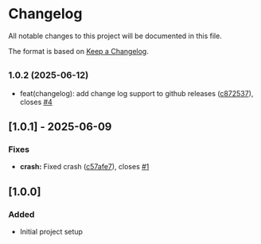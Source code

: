 # Changelog

All notable changes to this project will be documented in this file.

The format is based on [Keep a Changelog](https://keepachangelog.com/en/1.0.0/).

## <small>1.0.2 (2025-06-12)</small>

- feat(changelog): add change log support to github releases ([c872537](https://github.com/mx-bernhard/bitwig-controller-extensions/commit/c872537)), closes [#4](https://github.com/mx-bernhard/bitwig-controller-extensions/issues/4)

## [1.0.1] - 2025-06-09

### Fixes

- **crash:** Fixed crash ([c57afe7](https://github.com/mx-bernhard/bitwig-controller-extensions/commit/c57afe702ddee080e17f310c58492511c58f090e)), closes [#1](https://github.com/mx-bernhard/bitwig-controller-extensions/issues/1)

## [1.0.0]

### Added

- Initial project setup
